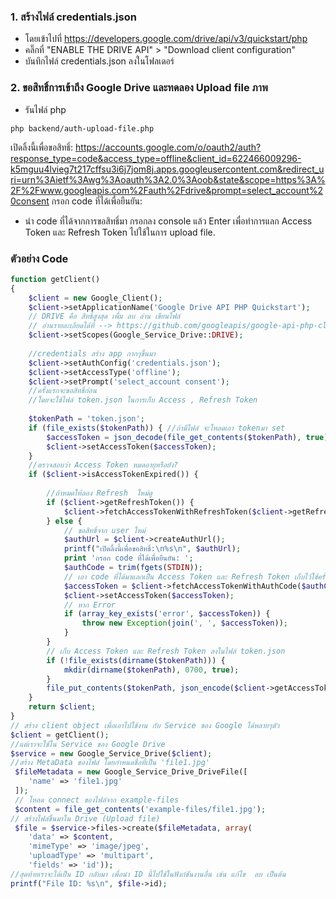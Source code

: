 
### 1. สร้างไฟล์ credentials.json 
- โดยเข้าไปที่ https://developers.google.com/drive/api/v3/quickstart/php
- คลิ๊กที่ "ENABLE THE DRIVE API" > "Download client configuration" 
- บันทึกไฟล์ credentials.json ลงในโฟลเดอร์

### 2. ขอสิทธิ์การเข้าถึง Google Drive และทดลอง Upload file ภาพ
- รันไฟล์ php  
```
php backend/auth-upload-file.php 
```
เปิดลิ้งนี้เพื่อขอสิทธิ์:
https://accounts.google.com/o/oauth2/auth?response_type=code&access_type=offline&client_id=622466009296-k5mguu4lvieg7t217cffsu3i6j7jom8j.apps.googleusercontent.com&redirect_uri=urn%3Aietf%3Awg%3Aoauth%3A2.0%3Aoob&state&scope=https%3A%2F%2Fwww.googleapis.com%2Fauth%2Fdrive&prompt=select_account%20consent
กรอก code ที่ได้เพื่อยืนยัน: 


- นำ code ที่ได้จากการขอสิทธิ์มา กรอกลง console แล้ว Enter เพื่อทำการแลก Access Token และ Refresh Token ไปใช้ในการ upload file.



### ตัวอย่าง Code
```php
function getClient()
{
    $client = new Google_Client();
    $client->setApplicationName('Google Drive API PHP Quickstart');
    // DRIVE คือ สิทธิ์สูงสุด เพื่ม ลบ อ่าน เขียนไฟล์
    // อ่านรายละเอียดได้ที่ --> https://github.com/googleapis/google-api-php-client-services/blob/master/src/Google/Service/Drive.php
    $client->setScopes(Google_Service_Drive::DRIVE);
    
    //credentials สร้าง app กากๆขึ้นมา
    $client->setAuthConfig('credentials.json');
    $client->setAccessType('offline');
    $client->setPrompt('select_account consent');
    //ครั้งแรกจะขอสิทธิ์ก่อน
    //โดยจะใช้ไฟล์ token.json ในการเก็บ Access , Refresh Token
  
    $tokenPath = 'token.json';
    if (file_exists($tokenPath)) { //ถ้ามีไฟล์ จะโหลดเอา tokenมา set
        $accessToken = json_decode(file_get_contents($tokenPath), true);
        $client->setAccessToken($accessToken);
    }
    //ตรวจสอบว่า Access Token หมดอายุหรือยัง?
    if ($client->isAccessTokenExpired()) {
      
        //ถ้าหมดให้ลอง Refresh  ใหม่ดู
        if ($client->getRefreshToken()) {
            $client->fetchAccessTokenWithRefreshToken($client->getRefreshToken());
        } else { 
            // ขอสิทธิ์จาก user ใหม่
            $authUrl = $client->createAuthUrl();
            printf("เปิดลิ้งนี้เพื่อขอสิทธิ์:\n%s\n", $authUrl);
            print 'กรอก code ที่ได้เพื่อยืนยัน: ';
            $authCode = trim(fgets(STDIN));
            // เอา code ที่ได้มาแลกเป็น Access Token และ Refresh Token เก็บไว้ใช้ครั้งต่อไป โดยไม่ต้องขอสิทธิ์อีก
            $accessToken = $client->fetchAccessTokenWithAuthCode($authCode);
            $client->setAccessToken($accessToken);
            // หาก Error
            if (array_key_exists('error', $accessToken)) {
                throw new Exception(join(', ', $accessToken));
            }
        }
        // เก็บ Access Token และ Refresh Token ลงในไฟล์ token.json
        if (!file_exists(dirname($tokenPath))) {
            mkdir(dirname($tokenPath), 0700, true);
        }
        file_put_contents($tokenPath, json_encode($client->getAccessToken()));
    }
    return $client;
}
// สร้าง client object เพื่อเอาไปใช้งาน กับ Service ของ Google ได้หลายๆตัว
$client = getClient();
//แต่เราจะใช้ใน Service ของ Google Drive
$service = new Google_Service_Drive($client);
//สร้าง MetaData ของไฟล์ โดยกำหนดชื่อที่เป็น 'file1.jpg'
 $fileMetadata = new Google_Service_Drive_DriveFile([
    'name' => 'file1.jpg'
 ]);
 // โหลด connect ของไฟล์จาก example-files
 $content = file_get_contents('example-files/file1.jpg');
// สร้างไฟล์ขึ้นมาใน Drive (Upload file)
 $file = $service->files->create($fileMetadata, array(
    'data' => $content,
    'mimeType' => 'image/jpeg',
    'uploadType' => 'multipart',
    'fields' => 'id'));
//สุดท้ายเราจะได้เป็น ID กลับมา เพื่อนำ ID นี้ไปใช้ในฟังก์ชันงานอื่น เช่น แก้ไข  ลบ เป็นต้น    
printf("File ID: %s\n", $file->id);
```